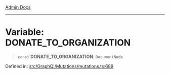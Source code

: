[Admin Docs](/)

***

# Variable: DONATE\_TO\_ORGANIZATION

> `const` **DONATE\_TO\_ORGANIZATION**: `DocumentNode`

Defined in: [src/GraphQl/Mutations/mutations.ts:689](https://github.com/PalisadoesFoundation/talawa-admin/blob/main/src/GraphQl/Mutations/mutations.ts#L689)
